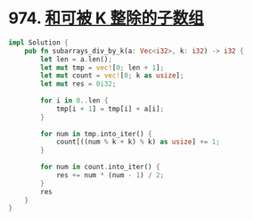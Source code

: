 # 974. [和可被 K 整除的子数组](https://leetcode-cn.com/problems/subarray-sums-divisible-by-k/)

```rust
impl Solution {
    pub fn subarrays_div_by_k(a: Vec<i32>, k: i32) -> i32 {
        let len = a.len();
        let mut tmp = vec![0; len + 1];
        let mut count = vec![0; k as usize];
        let mut res = 0i32;
        
        for i in 0..len {
            tmp[i + 1] = tmp[i] + a[i];
        }
        
        for num in tmp.into_iter() {
            count[((num % k + k) % k) as usize] += 1;
        }
        
        for num in count.into_iter() {
            res += num * (num - 1) / 2;
        }
        res
    }
}
```
